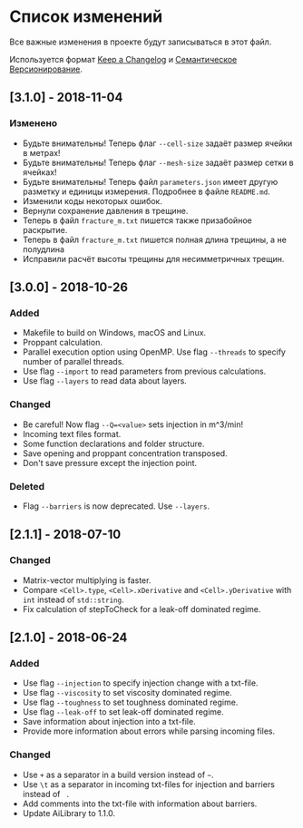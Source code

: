# Список изменений
Все важные изменения в проекте будут записываться в этот файл.

Используется формат [Keep a Changelog](http://keepachangelog.com/en/1.0.0/) и [Семантическое Версионирование](http://semver.org/spec/v2.0.0.html).

## [3.1.0] - 2018-11-04
### Изменено
- Будьте внимательны! Теперь флаг `--cell-size` задаёт размер ячейки в метрах!
- Будьте внимательны! Теперь флаг `--mesh-size` задаёт размер сетки в ячейках!
- Будьте внимательны! Теперь файл `parameters.json` имеет другую разметку и единицы измерения. Подробнее в файле `README.md`.
- Изменили коды некоторых ошибок.
- Вернули сохранение давления в трещине.
- Теперь в файл `fracture_m.txt` пишется также призабойное раскрытие.
- Теперь в файл `fracture_m.txt` пишется полная длина трещины, а не полудлина
- Исправили расчёт высоты трещины для несимметричных трещин.

## [3.0.0] - 2018-10-26
### Added
- Makefile to build on Windows, macOS and Linux.
- Proppant calculation.
- Parallel execution option using OpenMP. Use flag `--threads` to specify number of parallel threads.
- Use flag `--import` to read parameters from previous calculations.
- Use flag `--layers` to read data about layers.

### Changed
- Be careful! Now flag `--Q=<value>` sets injection in m^3/min!
- Incoming text files format.
- Some function declarations and folder structure.
- Save opening and proppant concentration transposed.
- Don't save pressure except the injection point.

### Deleted
- Flag `--barriers` is now deprecated. Use `--layers`.

## [2.1.1] - 2018-07-10
### Changed 
- Matrix-vector multiplying is faster.
- Compare `<Cell>.type`, `<Cell>.xDerivative` and `<Cell>.yDerivative` with `int` instead of `std::string`.
- Fix calculation of stepToCheck for a leak-off dominated regime.

## [2.1.0] - 2018-06-24
### Added
- Use flag `--injection` to specify injection change with a txt-file.
- Use flag `--viscosity` to set viscosity dominated regime.
- Use flag `--toughness` to set toughness dominated regime.
- Use flag `--leak-off` to set leak-off dominated regime.
- Save information about injection into a txt-file.
- Provide more information about errors while parsing incoming files.

### Changed
- Use `+` as a separator in a build version instead of `~`.
- Use `\t` as a separator in incoming txt-files for injection and barriers instead of ` `.
- Add comments into the txt-file with information about barriers.
- Update AiLibrary to 1.1.0.